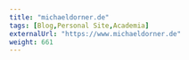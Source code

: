 ```yaml
---
title: "michaeldorner.de"
tags: [Blog,Personal Site,Academia]
externalUrl: "https://www.michaeldorner.de"
weight: 661
---
```

